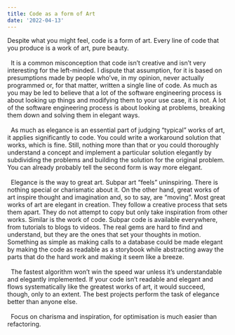 ```yaml
---
title: Code as a form of Art
date: '2022-04-13'
---
```


Despite what you might feel, code is a form of art. Every line of code that you produce is a work of art, pure beauty.
\
&nbsp;
\
&nbsp;
It is a common misconception that code isn’t creative and isn’t very interesting for the left-minded. I dispute that assumption, for it is based on presumptions made by people who’ve, in my opinion, never actually programmed or, for that matter, written a single line of code. As much as you may be led to believe that a lot of the software engineering process is about looking up things and modifying them to your use case, it is not. A lot of the software engineering process is about looking at problems, breaking them down and solving them in elegant ways.
\
&nbsp;
\
&nbsp;
As much as elegance is an essential part of judging “typical” works of art, it applies significantly to code. You could write a workaround solution that works, which is fine. Still, nothing more than that or you could thoroughly understand a concept and implement a particular solution elegantly by subdividing the problems and building the solution for the original problem. You can already probably tell the second form is way more elegant.
\
&nbsp;
\
&nbsp;
Elegance is the way to great art. Subpar art “feels” uninspiring. There is nothing special or charismatic about it. On the other hand, great works of art inspire thought and imagination and, so to say, are “moving”. Most great works of art are elegant in creation. They follow a creative process that sets them apart. They do not attempt to copy but only take inspiration from other works. Similar is the work of code. Subpar code is available everywhere, from tutorials to blogs to videos. The real gems are hard to find and understand, but they are the ones that set your thoughts in motion. Something as simple as making calls to a database could be made elegant by making the code as readable as a storybook while abstracting away the parts that do the hard work and making it seem like a breeze.
\
&nbsp;
\
&nbsp;
The fastest algorithm won’t win the speed war unless it’s understandable and elegantly implemented. If your code isn’t readable and elegant and flows systematically like the greatest works of art, it would succeed, though, only to an extent. The best projects perform the task of elegance better than anyone else.
\
&nbsp;
\
&nbsp;
Focus on charisma and inspiration, for optimisation is much easier than refactoring.
